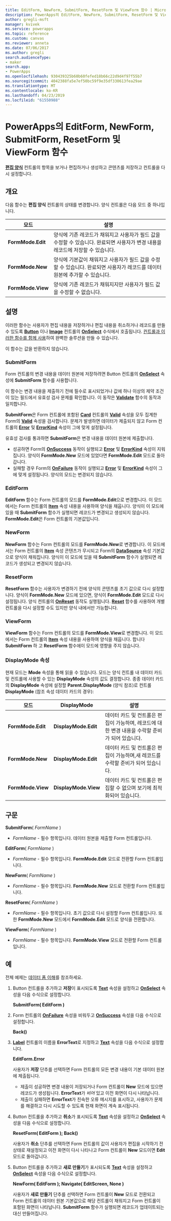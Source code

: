 ```yaml
---
title: EditForm, NewForm, SubmitForm, ResetForm 및 ViewForm 함수 | Microsoft Docs
description: PowerApps의 EditForm, NewForm, SubmitForm, ResetForm 및 ViewForm 함수에 대한 구문과 예제를 포함한 참조 정보
author: gregli-msft
manager: kvivek
ms.service: powerapps
ms.topic: reference
ms.custom: canvas
ms.reviewer: anneta
ms.date: 07/06/2017
ms.author: gregli
search.audienceType:
- maker
search.app:
- PowerApps
ms.openlocfilehash: 930439325b60b60fefed18b66c22d9d4f97f55b7
ms.sourcegitcommit: 4042388fa5e7ef50bc59f9e35df330613fea29ae
ms.translationtype: MT
ms.contentlocale: ko-KR
ms.lasthandoff: 04/23/2019
ms.locfileid: "61550988"
---
```

# <a name="editform-newform-submitform-resetform-and-viewform-functions-in-powerapps"></a>PowerApps의 EditForm, NewForm, SubmitForm, ResetForm 및 ViewForm 함수
**[편집 양식](../controls/control-form-detail.md)** 컨트롤의 항목을 보거나 편집하거나 생성하고 콘텐츠를 저장하고 컨트롤을 다시 설정합니다.

## <a name="overview"></a>개요
다음 함수는 **편집 양식** 컨트롤의 상태를 변경합니다.  양식 컨트롤은 다음 모드 중 하나입니다.

| 모드 | 설명 |
| --- | --- |
| **FormMode.Edit** |양식에 기존 레코드가 채워지고 사용자가 필드 값을 수정할 수 있습니다.  완료되면 사용자가 변경 내용을 레코드에 저장할 수 있습니다. |
| **FormMode.New** |양식에 기본값이 채워지고 사용자가 필드 값을 수정할 수 있습니다.  완료되면 사용자가 레코드를 데이터 원본에 추가할 수 있습니다. |
| **FormMode.View** |양식에 기존 레코드가 채워지지만 사용자가 필드 값을 수정할 수 없습니다. |

## <a name="description"></a>설명
이러한 함수는 사용자가 편집 내용을 저장하거나 편집 내용을 취소하거나 레코드를 만들 수 있도록 **[Button](../controls/control-button.md)** 이나 **[Image](../controls/control-image.md)** 컨트롤의 **[OnSelect](../controls/properties-core.md)** 수식에서 호출됩니다. [컨트롤과 이러한 함수를 함께 사용](../working-with-forms.md)하여 완벽한 솔루션을 만들 수 있습니다.

이 함수는 값을 반환하지 않습니다.

### <a name="submitform"></a>SubmitForm
Form 컨트롤의 변경 내용을 데이터 원본에 저장하려면 Button 컨트롤의 **[OnSelect](../controls/properties-core.md)** 속성에 **SubmitForm** 함수를 사용합니다.

이 함수는 변경 내용을 제출하기 전에 필수로 표시되었거나 값에 하나 이상의 제약 조건이 있는 필드에서 유효성 검사 문제를 확인합니다. 이 동작은 **[Validate](function-validate.md)** 함수의 동작과 일치합니다.

**SubmitForm**은 Form 컨트롤에 포함된 **[Card](../controls/control-card.md)** 컨트롤의 **[Valid](../controls/control-card.md)** 속성을 모두 집계한 Form의 **[Valid](../controls/control-form-detail.md)** 속성을 검사합니다. 문제가 발생하면 데이터가 제출되지 않고 Form 컨트롤의 **[Error](../controls/control-form-detail.md)** 및 **[ErrorKind](../controls/control-form-detail.md)** 속성이 그에 맞게 설정됩니다.

유효성 검사를 통과하면 **SubmitForm**은 변경 내용을 데이터 원본에 제출합니다.

* 성공하면 Form의 **[OnSuccess](../controls/control-form-detail.md)** 동작이 실행되고 **[Error](../controls/control-form-detail.md)** 및 **[ErrorKind](../controls/control-form-detail.md)** 속성이 지워집니다.  양식이 **FormMode.New** 모드에 있었다면 **FormMode.Edit** 모드로 돌아갑니다.
* 실패할 경우 Form의 **[OnFailure](../controls/control-form-detail.md)** 동작이 실행되고 **[Error](../controls/control-form-detail.md)** 및 **[ErrorKind](../controls/control-form-detail.md)** 속성이 그에 맞게 설정됩니다.  양식의 모드는 변경되지 않습니다.  

### <a name="editform"></a>EditForm
**EditForm** 함수는 Form 컨트롤의 모드를 **FormMode.Edit**으로 변경합니다. 이 모드에서는 Form 컨트롤의 **[Item](../controls/control-form-detail.md)** 속성 내용을 사용하여 양식을 채웁니다.  양식이 이 모드에 있을 때 **SubmitForm** 함수가 실행되면 레코드가 변경되고 생성되지 않습니다.  **FormMode.Edit**은 Form 컨트롤의 기본값입니다.

### <a name="newform"></a>NewForm
**NewForm** 함수는 Form 컨트롤의 모드를 **FormMode.New**로 변경합니다. 이 모드에서는 Form 컨트롤의 **[Item](../controls/control-form-detail.md)** 속성 콘텐츠가 무시되고 Form의 **[DataSource](../controls/control-form-detail.md)** 속성 기본값으로 양식이 채워집니다. 양식이 이 모드에 있을 때 **SubmitForm** 함수가 실행되면 레코드가 생성되고 변경되지 않습니다.

### <a name="resetform"></a>ResetForm
**ResetForm** 함수는 사용자가 변경하기 전에 양식의 콘텐츠를 초기 값으로 다시 설정합니다. 양식이 **FormMode.New** 모드에 있으면, 양식이 **FormMode.Edit** 모드로 다시 설정됩니다. 양식 컨트롤의 **[OnReset](../controls/control-form-detail.md)** 동작도 실행됩니다.  **[Reset](function-reset.md)** 함수를 사용하여 개별 컨트롤을 다시 설정할 수도 있지만 양식 내에서만 가능합니다.

### <a name="viewform"></a>ViewForm
**ViewForm** 함수는 Form 컨트롤의 모드를 **FormMode.View**로 변경합니다. 이 모드에서는 Form 컨트롤의 **[Item](../controls/control-form-detail.md)** 속성 내용을 사용하여 양식을 채웁니다.  합니다 **SubmitForm** 하 고 **ResetForm** 함수에이 모드에 영향을 주지 않습니다.

### <a name="displaymode-property"></a>DisplayMode 속성
현재 모드는 **Mode** 속성을 통해 읽을 수 있습니다.  모드는 양식 컨트롤 내 데이터 카드 및 컨트롤에 사용할 수 있는 **DisplayMode** 속성의 값도 결정합니다.  종종 데이터 카드의 **DisplayMode** 속성에 설정할 **Parent.DisplayMode** (양식 참조)로 컨트롤 **DisplayMode** (참조 속성 데이터 카드의 경우): 

| 모드 | DisplayMode | 설명 |
| --- | --- | --- |
| **FormMode.Edit** |**DisplayMode.Edit** |데이터 카드 및 컨트롤은 편집이 가능하며, 레코드에 대한 변경 내용을 수락할 준비가 되어 있습니다. |
| **FormMode.New** |**DisplayMode.Edit** |데이터 카드 및 컨트롤은 편집이 가능하며,새 레코드를 수락할 준비가 되어 있습니다. |
| **FormMode.View** |**DisplayMode.View** |데이터 카드 및 컨트롤은 편집할 수 없으며 보기에 최적화되어 있습니다. |

## <a name="syntax"></a>구문
**SubmitForm**( *FormName* )

* *FormName* - 필수 항목입니다. 데이터 원본을 제출할 Form 컨트롤입니다.

**EditForm**( *FormName* )

* *FormName* - 필수 항목입니다.  **FormMode.Edit** 모드로 전환할 Form 컨트롤입니다.

**NewForm**( *FormName* )

* *FormName* - 필수 항목입니다. **FormMode.New** 모드로 전환할 Form 컨트롤입니다.

**ResetForm**( *FormName* )

* *FormName* - 필수 항목입니다. 초기 값으로 다시 설정할 Form 컨트롤입니다. 또한 **FormMode.New** 모드에서 **FormMode.Edit** 모드로 양식을 전환합니다.

**ViewForm**( *FormName* )

* *FormName* - 필수 항목입니다.  **FormMode.View** 모드로 전환할 Form 컨트롤입니다.

## <a name="examples"></a>예
전체 예제는 [데이터 폼 이해](../working-with-forms.md)를 참조하세요.

1. Button 컨트롤을 추가하고 **저장**이 표시되도록 **[Text](../controls/properties-core.md)** 속성을 설정하고 **[OnSelect](../controls/properties-core.md)** 속성을 다음 수식으로 설정합니다.
   
    **SubmitForm( EditForm )**
2. Form 컨트롤의 **[OnFailure](../controls/control-form-detail.md)** 속성을 비워두고 **[OnSuccess](../controls/control-form-detail.md)** 속성을 다음 수식으로 설정합니다.
   
    **Back()**
3. **[Label](../controls/control-text-box.md)** 컨트롤의 이름을 **ErrorText**로 지정하고 **[Text](../controls/properties-core.md)** 속성을 다음 수식으로 설정합니다.
   
    **EditForm.Error**
   
    사용자가 **저장** 단추를 선택하면 Form 컨트롤의 모든 변경 내용이 기본 데이터 원본에 제출됩니다.
   
   * 제출이 성공하면 변경 내용이 저장되거나 Form 컨트롤이 **New** 모드에 있으면 레코드가 생성됩니다. **ErrorText**가 *비어* 있고 이전 화면이 다시 나타납니다.
   * 제출이 실패하면 **ErrorText**가 친숙한 오류 메시지를 표시하고, 사용자가 문제를 해결하고 다시 시도할 수 있도록 현재 화면이 계속 표시됩니다.
4. Button 컨트롤을 추가하고 **취소**가 표시되도록 **[Text](../controls/properties-core.md)** 속성을 설정하고 **[OnSelect](../controls/properties-core.md)** 속성을 다음 수식으로 설정합니다.
   
    **ResetForm( EditForm ); Back()**
   
    사용자가 **취소** 단추를 선택하면 Form 컨트롤의 값이 사용자가 편집을 시작하기 전 상태로 재설정되고 이전 화면이 다시 나타나고 Form 컨트롤이 **New** 모드이면 **Edit** 모드로 돌아갑니다.
5. Button 컨트롤을 추가하고 **새로 만들기**가 표시되도록 **[Text](../controls/properties-core.md)** 속성을 설정하고 **[OnSelect](../controls/properties-core.md)** 속성을 다음 수식으로 설정합니다.
   
    **NewForm( EditForm ); Navigate( EditScreen, None )**
   
    사용자가 **새로 만들기** 단추를 선택하면 Form 컨트롤이 **New** 모드로 전환되고 Form 컨트롤의 데이터 원본 기본값으로 해당 컨트롤이 채워지고 Form 컨트롤이 포함된 화면이 나타납니다. **SubmitForm** 함수가 실행되면 레코드가 업데이트되는 대신 만들어집니다.

